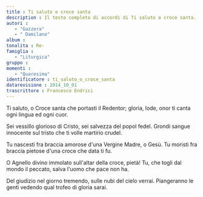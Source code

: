 ```yaml
--- 
title : Ti saluto o croce santa
description : Il testo completo di accordi di Ti saluto o croce santa. Inseriscila nel tuo canzoniere!
autori : 
   - "Gazzera"
   - " Damilano"
album : 
tonalita : Re-
famiglia : 
   - "Liturgica"
gruppo : 
momenti : 
   - "Quaresima"
identificatore : ti_saluto_o_croce_santa
datarevisione : 2014_10_01
trascrittore : Francesco Endrici
--- 
```




Ti saluto, o Croce santa
che portasti il Redentor;
gloria, lode, onor ti canta
ogni lingua ed ogni cuor.


Sei vessillo glorioso di Cristo,
sei salvezza del popol fedel.
Grondi sangue innocente sul tristo
che ti volle martirio crudel.


Tu nascesti fra braccia amorose
d'una Vergine Madre, o Gesù.
Tu moristi fra braccia pietose
d'una croce che data ti fu.


O Agnello divino immolato
sull'altar della croce, pietà!
Tu, che togli dal mondo il peccato,
salva l'uomo che pace non ha.


Del giudizio nel giorno tremendo,
sulle nubi del cielo verrai.
Piangeranno le genti vedendo
qual trofeo di gloria sarai.



